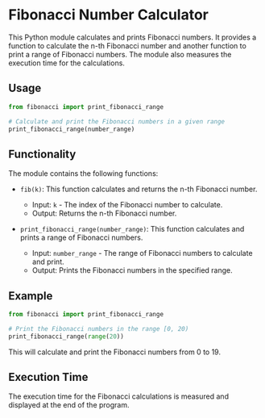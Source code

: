Fibonacci Number Calculator
===========================

This Python module calculates and prints Fibonacci numbers. It provides a function to calculate the n-th Fibonacci number and another function to print a range of Fibonacci numbers. The module also measures the execution time for the calculations.

Usage
-----
```python
from fibonacci import print_fibonacci_range

# Calculate and print the Fibonacci numbers in a given range
print_fibonacci_range(number_range)
```

Functionality
-------------
The module contains the following functions:

- `fib(k)`: This function calculates and returns the n-th Fibonacci number.
  - Input: `k` - The index of the Fibonacci number to calculate.
  - Output: Returns the n-th Fibonacci number.

- `print_fibonacci_range(number_range)`: This function calculates and prints a range of Fibonacci numbers.
  - Input: `number_range` - The range of Fibonacci numbers to calculate and print.
  - Output: Prints the Fibonacci numbers in the specified range.

Example
-------
```python
from fibonacci import print_fibonacci_range

# Print the Fibonacci numbers in the range [0, 20)
print_fibonacci_range(range(20))
```

This will calculate and print the Fibonacci numbers from 0 to 19.

Execution Time
--------------
The execution time for the Fibonacci calculations is measured and displayed at the end of the program.
